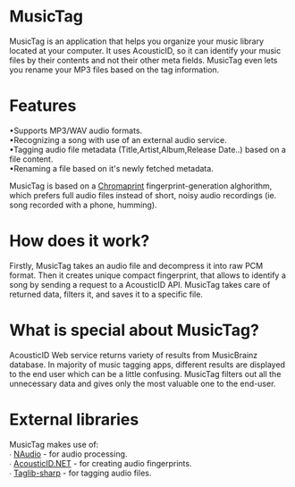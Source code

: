 # MusicTag
MusicTag is an application that helps you organize your music library located at your computer. It uses AcousticID, so it can identify your music files by their contents and not their other meta fields. MusicTag even lets you rename your MP3 files based on the tag information.

# Features
•Supports MP3/WAV audio formats.<br/>
•Recognizing a song with use of an external audio service.<br/>
•Tagging audio file metadata (Title,Artist,Album,Release Date..) based on a file content.<br/>
•Renaming a file based on it's newly fetched metadata.<br/>

MusicTag is based on a [Chromaprint](https://github.com/acoustid/chromaprint) fingerprint-generation alghorithm, which prefers full audio files instead of short, noisy audio recordings (ie. song recorded with a phone, humming).

# How does it work?
Firstly, MusicTag takes an audio file and decompress it into raw PCM format. Then it creates unique compact fingerprint, that allows to identify a song by sending a request to a AcousticID API. MusicTag takes care of returned data, filters it, and saves it to a specific file.

# What is special about MusicTag?
AcousticID Web service returns variety of results from MusicBrainz database. In majority of music tagging apps, different results are displayed to the end user which can be a little confusing. MusicTag filters out all the unnecessary data and gives only the most valuable one to the end-user.


# External libraries
MusicTag makes use of:<br/>
∙ [NAudio](https://github.com/naudio/NAudio) - for audio processing.<br/>
∙ [AcousticID.NET](https://github.com/wo80/AcoustID.NET) - for creating audio fingerprints.<br/>
∙ [Taglib-sharp](https://github.com/mono/taglib-sharp) - for tagging audio files.<br/>
